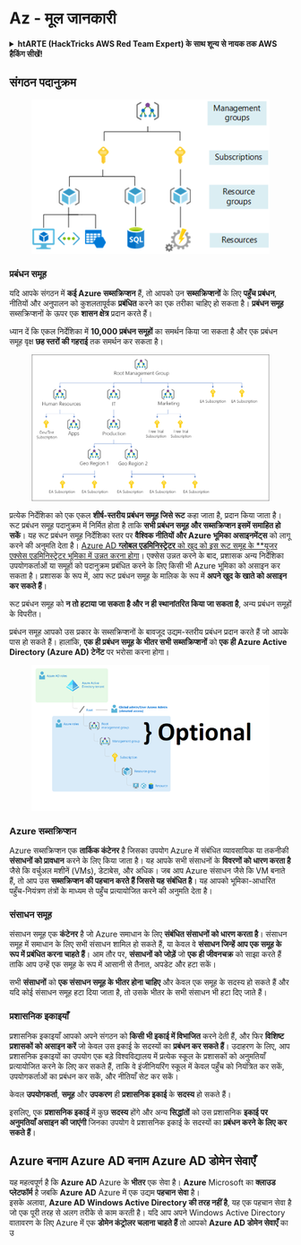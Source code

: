 # Az - मूल जानकारी

<details>

<summary><strong>htARTE (HackTricks AWS Red Team Expert) के साथ शून्य से नायक तक AWS हैकिंग सीखें</strong></a><strong>!</strong></summary>

HackTricks का समर्थन करने के अन्य तरीके:

* यदि आप अपनी **कंपनी का विज्ञापन HackTricks में देखना चाहते हैं** या **HackTricks को PDF में डाउनलोड करना चाहते हैं** तो [**सब्सक्रिप्शन प्लान्स**](https://github.com/sponsors/carlospolop) देखें!
* [**आधिकारिक PEASS & HackTricks स्वैग**](https://peass.creator-spring.com) प्राप्त करें
* [**The PEASS Family**](https://opensea.io/collection/the-peass-family) की खोज करें, हमारे विशेष [**NFTs**](https://opensea.io/collection/the-peass-family) का संग्रह
* 💬 [**Discord समूह**](https://discord.gg/hRep4RUj7f) में **शामिल हों** या [**telegram समूह**](https://t.me/peass) या **Twitter** 🐦 पर मुझे **फॉलो** करें [**@carlospolopm**](https://twitter.com/carlospolopm)**.**
* **HackTricks** के [**github repos**](https://github.com/carlospolop/hacktricks) और [**HackTricks Cloud**](https://github.com/carlospolop/hacktricks-cloud) में PRs सबमिट करके अपनी हैकिंग ट्रिक्स साझा करें।

</details>

## संगठन पदानुक्रम

<figure><img src="../../.gitbook/assets/image (62).png" alt=""><figcaption></figcaption></figure>

### प्रबंधन समूह

यदि आपके संगठन में **कई Azure सब्सक्रिप्शन** हैं, तो आपको उन **सब्सक्रिप्शनों** के लिए **पहुँच प्रबंधन**, नीतियों और अनुपालन को कुशलतापूर्वक **प्रबंधित** करने का एक तरीका चाहिए हो सकता है। **प्रबंधन समूह** सब्सक्रिप्शनों के ऊपर एक **शासन क्षेत्र** प्रदान करते हैं।

ध्यान दें कि एकल निर्देशिका में **10,000 प्रबंधन समूहों** का समर्थन किया जा सकता है और एक प्रबंधन समूह वृक्ष **छह स्तरों की गहराई** तक समर्थन कर सकता है।

<figure><img src="../../.gitbook/assets/image (76).png" alt=""><figcaption></figcaption></figure>

प्रत्येक निर्देशिका को एक एकल **शीर्ष-स्तरीय प्रबंधन समूह जिसे रूट** कहा जाता है, प्रदान किया जाता है। रूट प्रबंधन समूह पदानुक्रम में निर्मित होता है ताकि **सभी प्रबंधन समूह और सब्सक्रिप्शन इसमें समाहित हो सकें**। यह रूट प्रबंधन समूह निर्देशिका स्तर पर **वैश्विक नीतियों और Azure भूमिका असाइनमेंट्स** को लागू करने की अनुमति देता है। [Azure AD **ग्लोबल एडमिनिस्ट्रेटर** को खुद को इस रूट समूह के **यूजर एक्सेस एडमिनिस्ट्रेटर भूमिका में उन्नत करना होगा](https://learn.microsoft.com/en-us/azure/role-based-access-control/elevate-access-global-admin)। एक्सेस उन्नत करने के बाद, प्रशासक अन्य निर्देशिका उपयोगकर्ताओं या समूहों को पदानुक्रम प्रबंधित करने के लिए किसी भी Azure भूमिका को असाइन कर सकता है। प्रशासक के रूप में, आप रूट प्रबंधन समूह के मालिक के रूप में **अपने खुद के खाते को असाइन कर सकते हैं**।

रूट प्रबंधन समूह को **न तो हटाया जा सकता है और न ही स्थानांतरित किया जा सकता है**, अन्य प्रबंधन समूहों के विपरीत।

प्रबंधन समूह आपको उस प्रकार के सब्सक्रिप्शनों के बावजूद उद्यम-स्तरीय प्रबंधन प्रदान करते हैं जो आपके पास हो सकते हैं। हालांकि, **एक ही प्रबंधन समूह के भीतर सभी सब्सक्रिप्शनों** को **एक ही Azure Active Directory (Azure AD) टेनेंट** पर भरोसा करना होगा।

<figure><img src="../../.gitbook/assets/image (1) (1) (3) (1).png" alt=""><figcaption></figcaption></figure>

### Azure सब्सक्रिप्शन

Azure सब्सक्रिप्शन एक **तार्किक कंटेनर** है जिसका उपयोग Azure में संबंधित व्यावसायिक या तकनीकी **संसाधनों को प्रावधान** करने के लिए किया जाता है। यह आपके सभी संसाधनों के **विवरणों को धारण करता है** जैसे कि वर्चुअल मशीनें (VMs), डेटाबेस, और अधिक। जब आप Azure संसाधन जैसे कि VM बनाते हैं, तो आप उस **सब्सक्रिप्शन की पहचान करते हैं जिससे यह संबंधित है**। यह आपको भूमिका-आधारित पहुँच-नियंत्रण तंत्रों के माध्यम से पहुँच प्रत्यायोजित करने की अनुमति देता है।

### संसाधन समूह

संसाधन समूह एक **कंटेनर** है जो Azure समाधान के लिए **संबंधित संसाधनों को धारण करता है**। संसाधन समूह में समाधान के लिए सभी संसाधन शामिल हो सकते हैं, या केवल वे **संसाधन जिन्हें आप एक समूह के रूप में प्रबंधित करना चाहते हैं**। आम तौर पर, **संसाधनों को जोड़ें** जो **एक ही जीवनचक्र** को साझा करते हैं ताकि आप उन्हें एक समूह के रूप में आसानी से तैनात, अपडेट और हटा सकें।

सभी **संसाधनों** को **एक संसाधन समूह के भीतर होना चाहिए** और केवल एक समूह के सदस्य हो सकते हैं और यदि कोई संसाधन समूह हटा दिया जाता है, तो उसके भीतर के सभी संसाधन भी हटा दिए जाते हैं।

### प्रशासनिक इकाइयाँ

प्रशासनिक इकाइयाँ आपको अपने संगठन को **किसी भी इकाई में विभाजित** करने देती हैं, और फिर **विशिष्ट प्रशासकों को असाइन करें** जो केवल उस इकाई के सदस्यों का **प्रबंधन कर सकते हैं**। उदाहरण के लिए, आप प्रशासनिक इकाइयों का उपयोग एक बड़े विश्वविद्यालय में प्रत्येक स्कूल के प्रशासकों को अनुमतियाँ प्रत्यायोजित करने के लिए कर सकते हैं, ताकि वे इंजीनियरिंग स्कूल में केवल पहुँच को नियंत्रित कर सकें, उपयोगकर्ताओं का प्रबंधन कर सकें, और नीतियाँ सेट कर सकें।

केवल **उपयोगकर्ता**, **समूह** और **उपकरण** ही **प्रशासनिक इकाई** के **सदस्य** हो सकते हैं।

इसलिए, एक **प्रशासनिक इकाई** में कुछ **सदस्य** होंगे और अन्य **सिद्धांतों** को उस प्रशासनिक **इकाई पर अनुमतियाँ असाइन की जाएंगी** जिनका उपयोग वे प्रशासनिक इकाई के सदस्यों का **प्रबंधन करने के लिए कर सकते हैं**।

## Azure बनाम Azure AD बनाम Azure AD डोमेन सेवाएँ

यह महत्वपूर्ण है कि **Azure AD** Azure के **भीतर** एक सेवा है। **Azure** Microsoft का **क्लाउड प्लेटफॉर्म** है जबकि **Azure AD** Azure में एक उद्यम **पहचान** **सेवा** है।\
इसके अलावा, **Azure AD Windows Active Directory की तरह नहीं है**, यह एक पहचान सेवा है जो एक पूरी तरह से अलग तरीके से काम करती है। यदि आप अपने Windows Active Directory वातावरण के लिए Azure में एक **डोमेन कंट्रोलर चलाना चाहते हैं** तो आपको **Azure AD डोमेन सेवाएँ** का उ
